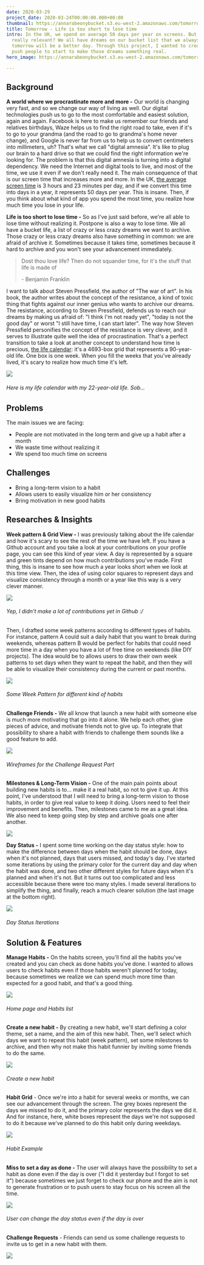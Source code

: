 ```yaml
---
date: 2020-03-29
project_date: 2020-03-24T00:00:00.000+00:00
thumbnail: https://annarabeonybucket.s3.eu-west-2.amazonaws.com/tomorrow_trumbnail.png
title: Tomorrow - Life is too short to lose time
intro: In the UK, we spend on average 50 days per year on screens. But is this time
  really relevant? We all have dreams on our bucket list that we always postpone because
  tomorrow will be a better day. Through this project, I wanted to create an app to
  push people to start to make those dreams something real.
hero_image: https://annarabeonybucket.s3.eu-west-2.amazonaws.com/tomorrow_hero_image.png

---
```

## Background

**A world where we procrastinate more and more -** Our world is changing very fast, and so we change our way of living as well. Our digital technologies push us to go to the most comfortable and easiest solution, again and again. Facebook is here to make us remember our friends and relatives birthdays, Waze helps us to find the right road to take, even if it's to go to your grandma (and the road to go to grandma's home never change), and Google is never far from us to help us to convert centimeters into millimeters, uh? That's what we call "digital amnesia". It's like to plug our brain to a hard drive so that we could find the right information we're looking for. The problem is that this digital amnesia is turning into a digital dependency. We need the Internet and digital tools to live, and most of the time, we use it even if we don't really need it. The main consequence of that is our screen time that increases more and more. In the UK, [the average screen time](https://www.codecomputerlove.com/blog/screen-time-stats) is 3 hours and 23 minutes per day, and if we convert this time into days in a year, it represents 50 days per year. This is insane. Then, if you think about what kind of app you spend the most time, you realize how much time you lose in your life.

**Life is too short to lose time -** So as I've just said before, we're all able to lose time without realizing it. Postpone is also a way to lose time. We all have a bucket life, a list of crazy or less crazy dreams we want to archive. Those crazy or less crazy dreams also have something in common: we are afraid of archive it. Sometimes because it takes time, sometimes because it hard to archive and you won't see your advancement immediately.

> Dost thou love life? Then do not squander time, for it's the stuff that life is made of
>
> \- Benjamin Franklin

I want to talk about Steven Pressfield, the author of "The war of art". In his book, the author writes about the concept of the resistance, a kind of toxic thing that fights against our inner genius who wants to archive our dreams. The resistance, according to Steven Pressfield, defends us to reach our dreams by making us afraid of: "I think I'm not ready yet", "today is not the good day" or worst "I still have time, I can start later". The way how Steven Pressfield personifies the concept of the resistance is very clever, and it serves to illustrate quite well the idea of procrastination. That's a perfect transition to take a look at another concept to understand how time is precious, [the life calendar](https://ezhilangunasekaran.github.io/life-calendar/): it's a 4693-box grid that represents a 90-year-old life. One box is one week. When you fill the weeks that you've already lived, it's scary to realize how much time it's left.

![](https://annarabeonybucket.s3.eu-west-2.amazonaws.com/tomorrow_life_calendar.png)

###### Here is my life calendar with my 22-year-old life. Sob...

## Problems

The main issues we are facing:

* People are not motivated in the long term and give up a habit after a month
* We waste time without realizing it
* We spend too much time on screens

## Challenges

* Bring a long-term vision to a habit
* Allows users to easily visualize him or her consistency
* Bring motivation in new good habits

## Researches & Insights

**Week pattern & Grid View -** I was previously talking about the life calendar and how it's scary to see the rest of the time we have left. If you have a Github account and you take a look at your contributions on your profile page, you can see this kind of year view. A day is represented by a square and green tints depend on how much contributions you've made. First thing, this is insane to see how much a year looks short when we look at this time view. Then, the idea of using color squares to represent days and visualize consistency through a month or a year like this way is a very clever manner.

![](https://annarabeonybucket.s3.eu-west-2.amazonaws.com/tomorrow_github_grid.png)

###### Yep, I didn't make a lot of contributions yet in Github :/

Then, I drafted some week patterns according to different types of habits. For instance, pattern A could suit a daily habit that you want to break during weekends, whereas pattern B would be perfect for habits that could need more time in a day when you have a lot of free time on weekends (like DIY projects). The idea would be to allows users to draw their own week patterns to set days when they want to repeat the habit, and then they will be able to visualize their consistency during the current or past months.

![](https://annarabeonybucket.s3.eu-west-2.amazonaws.com/tomorrow_week_pattern.JPG)

###### Some Week Pattern for different kind of habits

**Challenge Friends -** We all know that launch a new habit with someone else is much more motivating that go into it alone. We help each other, give pieces of advice, and motivate friends not to give up. To integrate that possibility to share a habit with friends to challenge them sounds like a good feature to add.

![](https://annarabeonybucket.s3.eu-west-2.amazonaws.com/tomorrow_request_wireframes.JPG)

###### Wireframes for the Challenge Request Part

**Milestones & Long-Term Vision -** One of the main pain points about building new habits is to... make it a real habit, so not to give it up. At this point, I've understood that I will need to bring a long-term vision to those habits, in order to give real value to keep it doing. Users need to feel their improvement and benefits. Then, milestones came to me as a great idea. We also need to keep going step by step and archive goals one after another.

![](https://annarabeonybucket.s3.eu-west-2.amazonaws.com/tomorrow_milestones_draft.JPG)

**Day Status -** I spent some time working on the day status style: how to make the difference between days when the habit should be done, days when it's not planned, days that users missed, and today's day. I've started some iterations by using the primary color for the current day and day when the habit was done, and two other different styles for future days when it's planned and when it's not. But it turns out too complicated and less accessible because there were too many styles. I made several iterations to simplify the thing, and finally, reach a much clearer solution (the last image at the bottom right).

![](https://annarabeonybucket.s3.eu-west-2.amazonaws.com/tomorrow_day_status_iterations.png)

###### Day Status Iterations

## Solution & Features

**Manage Habits -** On the habits screen, you'll find all the habits you've created and you can check as done habits you've done. I wanted to allows users to check habits even if those habits weren't planned for today, because sometimes we realize we can spend much more time than expected for a good habit, and that's a good thing.

![](https://annarabeonybucket.s3.eu-west-2.amazonaws.com/tomorrow_home.png)

###### Home page and Habits list

**Create a new habit -** By creating a new habit, we'll start defining a color theme, set a name, and the aim of this new habit. Then, we'll select which days we want to repeat this habit (week pattern), set some milestones to archive, and then why not make this habit funnier by inviting some friends to do the same.

![](https://annarabeonybucket.s3.eu-west-2.amazonaws.com/tomorrow_anim_create.gif)

###### Create a new habit

**Habit Grid** - Once we're into a habit for several weeks or months, we can see our advancement through the screen. The grey boxes represent the days we missed to do it, and the primary color represents the days we did it. And for instance, here, white boxes represent the days we're not supposed to do it because we've planned to do this habit only during weekdays.

![](https://annarabeonybucket.s3.eu-west-2.amazonaws.com/tomorrow_scroll_habit.gif)

###### Habit Example

**Miss to set a day as done -** The user will always have the possibility to set a habit as done even if the day is over ("I did it yesterday but I forgot to set it") because sometimes we just forget to check our phone and the aim is not to generate frustration or to push users to stay focus on his screen all the time.

![](https://annarabeonybucket.s3.eu-west-2.amazonaws.com/tomorrow_anim_day_status.gif)

###### User can change the day status even if the day is over

**Challenge Requests** - Friends can send us some challenge requests to invite us to get in a new habit with them.

![](https://annarabeonybucket.s3.eu-west-2.amazonaws.com/challenge_request.png)